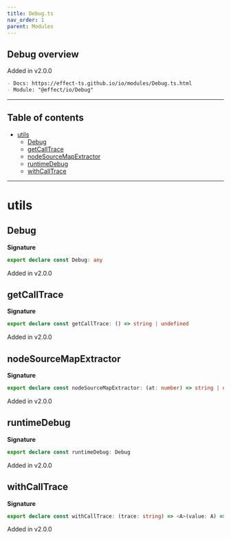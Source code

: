 ```yaml
---
title: Debug.ts
nav_order: 1
parent: Modules
---
```


## Debug overview

Added in v2.0.0

```md
- Docs: https://effect-ts.github.io/io/modules/Debug.ts.html
- Module: "@effect/io/Debug"
```

---

<h2 class="text-delta">Table of contents</h2>

- [utils](#utils)
  - [Debug](#debug)
  - [getCallTrace](#getcalltrace)
  - [nodeSourceMapExtractor](#nodesourcemapextractor)
  - [runtimeDebug](#runtimedebug)
  - [withCallTrace](#withcalltrace)

---

# utils

## Debug

**Signature**

```ts
export declare const Debug: any
```

Added in v2.0.0

## getCallTrace

**Signature**

```ts
export declare const getCallTrace: () => string | undefined
```

Added in v2.0.0

## nodeSourceMapExtractor

**Signature**

```ts
export declare const nodeSourceMapExtractor: (at: number) => string | undefined
```

Added in v2.0.0

## runtimeDebug

**Signature**

```ts
export declare const runtimeDebug: Debug
```

Added in v2.0.0

## withCallTrace

**Signature**

```ts
export declare const withCallTrace: (trace: string) => <A>(value: A) => A
```

Added in v2.0.0
